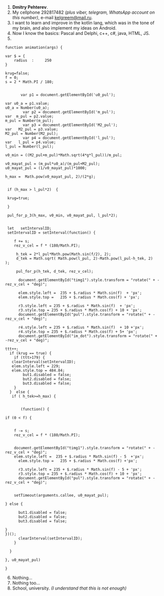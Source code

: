 1. **Dmitry Pehterev**.
2. My cellphone 292817482 _(plus viber, telegram, WhatsApp account on this number)_, e-mail kelgreem@mail.ru.
3. I want to learn and improve in the kotlin lang, which was in the tone of my brain, and also implement my ideas on Android.
4. Now I know the basics: Pascal and Delphi, c++, c#, java, HTML, JS.
5. 

    
    function animation(args) { 

	var $ = {
		radius  :     250 
	}
    
    krug=false;
	f = 0;
	s = 2 * Math.PI / 180; 
            
            
           var p1 = document.getElementById('u0_pul');
           
    var u0_a = p1.value;
    u0_a = Number(u0_a);        
            var p2 = document.getElementById('m_pul');
    var  m_pul = p2.value;
    m_pul = Number(m_pul);
            var p3 = document.getElementById('M2_pul');
    var   M2_pul = p3.value;
    M2_pul = Number(M2_pul);
            var p4 = document.getElementById('l_pul');
    var   l_pul = p4.value;
    l_pul = Number(l_pul);
                     
    v0_min = ((M2_pul+m_pul)*Math.sqrt(4*g*l_pul))/m_pul;
                  
    v0_mayat_pul = (m_pul*u0_a)/(m_pul+M2_pul);  
    u0_mayat_pul = (1/v0_mayat_pul)*1000;
            
    h_max =  Math.pow(v0_mayat_pul, 2)/(2*g);
    
            
     if (h_max > l_pul*2)  {       
    
     krug=true;
  
     }  
            
     pul_for_p_3(h_max, v0_min, v0_mayat_pul, l_pul*2); 
                            
     
     let   setIntervalID;        
	 setIntervalID = setInterval(function() {  
       
		f += s; 
        rez_v_cel = f * (180/Math.PI);
        
         h_tek = 2*l_pul*Math.pow(Math.sin(f/2), 2);
         d_tek = Math.sqrt( Math.pow(l_pul, 2)-Math.pow(l_pul-h_tek, 2)  );         

         pul_for_p(h_tek, d_tek, rez_v_cel);
 
          document.getElementById("timg1").style.transform = "rotate(" + -rez_v_cel + "deg)";
         
		  elem.style.left =  235 + $.radius * Math.sin(f)  + 'px';
		  elem.style.top =   235 + $.radius * Math.cos(f) + 'px';   
             
          r3.style.left = 235 + $.radius * Math.sin(f)  + 'px';
          r3.style.top = 235 + $.radius * Math.cos(f) + 10 + 'px';
          document.getElementById("pul").style.transform = "rotate(" + -rez_v_cel + "deg)"; 
         
          r4.style.left = 235 + $.radius * Math.sin(f)  + 10 +'px';
          r4.style.top = 235 + $.radius * Math.cos(f) + 5+ 'px';
          document.getElementById("im_dot").style.transform = "rotate(" + -rez_v_cel + "deg)"; 
    
    ttt++;    
      if (krug == true) {
        if (ttt>179) {
       clearInterval(setIntervalID); 
       elem.style.left = 229;
       elem.style.top = 484.84;
            but1.disabled = false;
            but2.disabled = false;
            but3.disabled = false;
        } 
      }  else {
       if ( h_tek>=h_max) {

           
           (function() {

    if (0 < f) {


        f -= s;
        rez_v_cel = f * (180/Math.PI);
        
        
        document.getElementById("timg1").style.transform = "rotate(" + -rez_v_cel + "deg)";
        elem.style.left =  235 + $.radius * Math.sin(f) - 5  +'px';
		  elem.style.top =   235 + $.radius * Math.cos(f) +'px';   
             
          r3.style.left = 235 + $.radius * Math.sin(f) - 5 + 'px';
          r3.style.top = 235 + $.radius * Math.cos(f) + 10 + 'px';
          document.getElementById("pul").style.transform = "rotate(" + -rez_v_cel + "deg)";
        
        
        setTimeout(arguments.callee, u0_mayat_pul);

    } else {

          but1.disabled = false;
          but2.disabled = false;
          but3.disabled = false; 

    }
    })();
          clearInterval(setIntervalID);
        }     
                
      } 
            
	}, u0_mayat_pul)
                  
    }  

6. Nothing...
7. Nothing  too...
8. School, university. _(I understand that this is not enough)_
